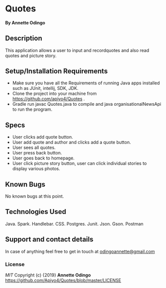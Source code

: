 # Quotes
#### By **Annette Odingo**
## Description
This application allows a user to input and recordquotes and also read quotes and picture story. 
## Setup/Installation Requirements
* Make sure you have all the Requirements of running Java apps installed such as JUnit, intellij, SDK, JDK.
* Clone the project into your machine from https://github.com/apiyo4/Quotes .
* Gradle run javac Quotes.java to compile and java organisationalNewsApi to run the program.
## Specs
* User clicks add quote button.
* User add quote and author and clicks add a quote button.
* User sees all quotes.
* User press back button.
* User goes back to homepage.
* User click picture story button, user can click individual stories to display various photos.

## Known Bugs
No known bugs at this point.
## Technologies Used
Java.
Spark.
Handlebar.
CSS.
Postgres.
Junit.
Json.
Gson.
Postman
## Support and contact details
In case of anything feel free to get in touch at odingoannette@gmail.com
### License
*MIT* 
Copyright (c) {2019} **Annette Odingo** https://github.com/Apiyo4/Quotes/blob/master/LICENSE
